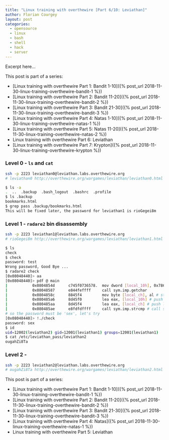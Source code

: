 ```yaml
---
title: "Linux training with overthewire [Part 6/10: Leviathan]"
author: Florian Courgey
layout: post
categories:
  - opensource
  - linux
  - bash
  - shell
  - hack
  - server
---
```

Excerpt here...
<!--more-->

This post is part of a series:
- [Linux training with overthewire Part 1: Bandit 1-10]({% post_url 2018-11-30-linux-training-overthewire-bandit-1 %})
- [Linux training with overthewire Part 2: Bandit 11-20]({% post_url 2018-11-30-linux-training-overthewire-bandit-2 %})
- [Linux training with overthewire Part 3: Bandit 21-30]({% post_url 2018-11-30-linux-training-overthewire-bandit-3 %})
- [Linux training with overthewire Part 4: Natas 1-10]({% post_url 2018-11-30-linux-training-overthewire-natas-1 %})
- [Linux training with overthewire Part 5: Natas 11-20]({% post_url 2018-11-30-linux-training-overthewire-natas-2 %})
- Linux training with overthewire Part 6: Leviathan
- [Linux training with overthewire Part 7: Krypton]({% post_url 2018-11-30-linux-training-overthewire-krypton %})

### Level 0 - `ls` and `cat`
```bash
ssh -p 2223 leviathan0@leviathan.labs.overthewire.org
# leviathan0 http://overthewire.org/wargames/leviathan/leviathan0.html
```
```bash
$ ls -a
.  ..  .backup  .bash_logout  .bashrc  .profile
$ ls .backup
bookmarks.html
$ grep pass .backup/bookmarks.html
This will be fixed later, the password for leviathan1 is rioGegei8m
```

### Level 1 - `radare2` bin disassembly
```bash
ssh -p 2223 leviathan1@leviathan.labs.overthewire.org
# rioGegei8m http://overthewire.org/wargames/leviathan/leviathan1.html
```
```bash
$ ls
check
$ check
password: test
Wrong password, Good Bye ...
$ radare2 check
[0x08048440]> aa
[0x08048440]> pdf @ main
|           0x0804854d      c745f0736578.  mov dword [local_10h], 0x786573 ; 'sex' # store 'sex' in variable local_10h
|           0x08048587      e844feffff     call sym.imp.getchar        ; int getchar(void)
|           0x0804858c      8845f4         mov byte [local_ch], al # store user input in variable local_ch
|           0x080485a6      8d45f0         lea eax, [local_10h] # push local_10h as arg1
|           0x080485aa      8d45f4         lea eax, [local_ch] # push local_ch as arg2
|           0x080485ae      e8fdfdffff     call sym.imp.strcmp # call strcmp(arg1, arg2)
# so the password must be 'sex', let's try
[0x08048440]> !./check
password: sex
$ id
uid=12002(leviathan2) gid=12001(leviathan1) groups=12001(leviathan1)
$ cat /etc/leviathan_pass/leviathan2
ougahZi8Ta
```

### Level 2 -
```bash
ssh -p 2223 leviathan2@leviathan.labs.overthewire.org
# ougahZi8Ta http://overthewire.org/wargames/leviathan/leviathan2.html
```

This post is part of a series:
- [Linux training with overthewire Part 1: Bandit 1-10]({% post_url 2018-11-30-linux-training-overthewire-bandit-1 %})
- [Linux training with overthewire Part 2: Bandit 11-20]({% post_url 2018-11-30-linux-training-overthewire-bandit-2 %})
- [Linux training with overthewire Part 3: Bandit 21-30]({% post_url 2018-11-30-linux-training-overthewire-bandit-3 %})
- [Linux training with overthewire Part 4: Natas]({% post_url 2018-11-30-linux-training-overthewire-natas-1 %})
- Linux training with overthewire Part 5: Leviathan
